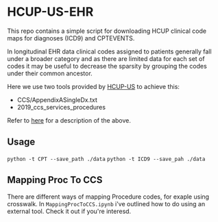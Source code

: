 # HCUP-US-EHR 

This repo contains a simple script for downloading HCUP clinical code maps for diagnoses (ICD9) and CPTEVENTS.

In longitudinal EHR data clinical codes assigned to patients generally fall under a broader category and as there are limited data for each set of codes it may be useful to decrease the sparsity by grouping the codes under their common ancestor. 

Here we use two tools provided by [HCUP-US](https://www.hcup-us.ahrq.gov/) to achieve this:
- CCS/AppendixASingleDx.txt 
- 2019_ccs_services_procedures

Refer to [here](https://www.hcup-us.ahrq.gov/toolssoftware/ccs/ccs.jsp) for a description of the above.


## Usage
`python -t CPT --save_path ./data`
`python -t ICD9 --save_pah ./data`

## Mapping Proc To CCS

There are different ways of mapping Procedure codes, for exaple using crosswalk. 
In `MappingProcToCCS.ipynb` i've outlined how to do using an external tool. Check it out if you're interesd.

